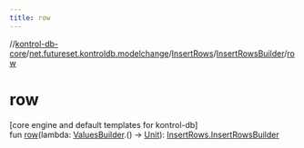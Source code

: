 ```yaml
---
title: row
---
```

//[kontrol-db-core](../../../../index.html)/[net.futureset.kontroldb.modelchange](../../index.html)/[InsertRows](../index.html)/[InsertRowsBuilder](index.html)/[row](row.html)



# row



[core engine and default templates for kontrol-db]\
fun [row](row.html)(lambda: [ValuesBuilder](../../-values-builder/index.html).() -&gt; [Unit](https://kotlinlang.org/api/latest/jvm/stdlib/kotlin/-unit/index.html)): [InsertRows.InsertRowsBuilder](index.html)




